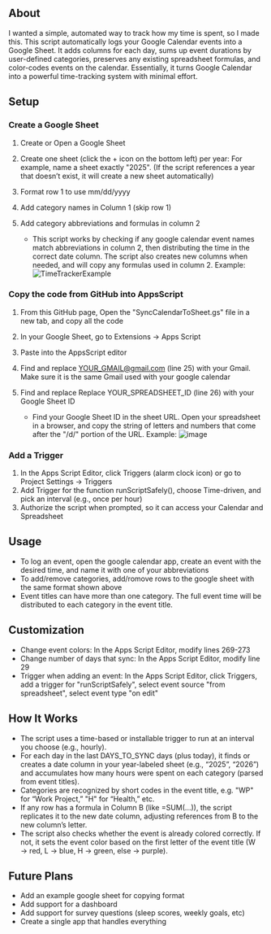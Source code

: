 ## About

I wanted a simple, automated way to track how my time is spent, so I made this. This script automatically logs your Google Calendar events into a Google Sheet. It adds columns for each day, sums up event durations by user-defined categories, preserves any existing spreadsheet formulas, and color-codes events on the calendar. Essentially, it turns Google Calendar into a powerful time-tracking system with minimal effort.



## Setup
### Create a Google Sheet

1. Create or Open a Google Sheet
2. Create one sheet (click the + icon on the bottom left) per year: For example, name a sheet exactly "2025". (If the script references a year that doesn’t exist, it will create a new sheet automatically)
3. Format row 1 to use mm/dd/yyyy
4. Add category names in Column 1 (skip row 1)
5. Add category abbreviations and formulas in column 2

   * This script works by checking if any google calendar event names match abbreviations in column 2, then distributing the time in the correct date column. The script also creates new columns when needed, and will copy any formulas used in column 2. Example:
         ![TimeTrackerExample](https://github.com/user-attachments/assets/4310b892-7276-49da-9b68-f5880c894150)


### Copy the code from GitHub into AppsScript

1. From this GitHub page, Open the "SyncCalendarToSheet.gs" file in a new tab, and copy all the code
3. In your Google Sheet, go to Extensions → Apps Script
4. Paste into the AppsScript editor
5. Find and replace YOUR_GMAIL@gmail.com (line 25) with your Gmail. Make sure it is the same Gmail used with your google calendar
6. Find and replace Replace YOUR_SPREADSHEET_ID (line 26) with your Google Sheet ID

    * Find your Google Sheet ID in the sheet URL. Open your spreadsheet in a browser, and copy the string of letters and numbers that come after the "/d/" portion of the URL. Example:
         ![image](https://github.com/user-attachments/assets/def719d9-3dba-4cdb-bda4-f4de3a67af55)


### Add a Trigger

1. In the Apps Script Editor, click Triggers (alarm clock icon) or go to Project Settings → Triggers
2. Add Trigger for the function runScriptSafely(), choose Time-driven, and pick an interval (e.g., once per hour)
3. Authorize the script when prompted, so it can access your Calendar and Spreadsheet



## Usage

* To log an event, open the google calendar app, create an event with the desired time, and name it with one of your abbreviations
* To add/remove categories, add/romove rows to the google sheet with the same format shown above
* Event titles can have more than one category. The full event time will be distributed to each category in the event title.



## Customization

* Change event colors: In the Apps Script Editor, modify lines 269-273
* Change number of days that sync: In the Apps Script Editor, modify line 29
* Trigger when adding an event: In the Apps Script Editor, click Triggers, add a trigger for "runScriptSafely", select event source "from spreadsheet", select event type "on edit"



## How It Works

* The script uses a time-based or installable trigger to run at an interval you choose (e.g., hourly).
* For each day in the last DAYS_TO_SYNC days (plus today), it finds or creates a date column in your year-labeled sheet (e.g., “2025”, “2026”) and accumulates how many hours were spent on each category (parsed from event titles).
* Categories are recognized by short codes in the event title, e.g. "WP" for “Work Project,” "H" for “Health,” etc.
* If any row has a formula in Column B (like =SUM(...)), the script replicates it to the new date column, adjusting references from B to the new column’s letter.
* The script also checks whether the event is already colored correctly. If not, it sets the event color based on the first letter of the event title (W → red, L → blue, H → green, else → purple).



## Future Plans

* Add an example google sheet for copying format
* Add support for a dashboard
* Add support for survey questions (sleep scores, weekly goals, etc)
* Create a single app that handles everything